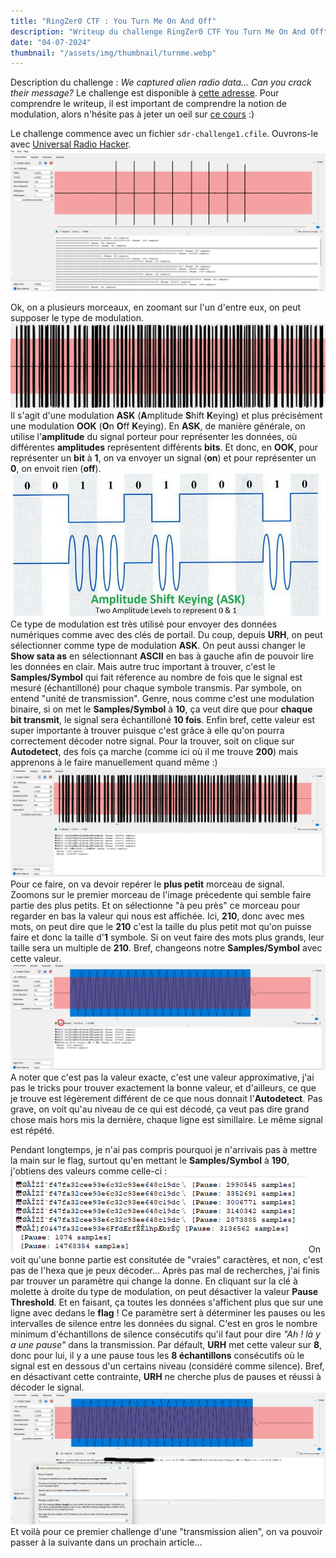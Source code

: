 ```yaml
---
title: "RingZer0 CTF : You Turn Me On And Off"
description: "Writeup du challenge RingZer0 CTF You Turn Me On And Off"
date: "04-07-2024"
thumbnail: "/assets/img/thumbnail/turnme.webp"
---
```

Description du challenge : *We captured alien radio data... Can you crack their message?*
Le challenge est disponible à [cette adresse](https://ringzer0ctf.com/challenges/332).
Pour comprendre le writeup, il est important de comprendre la notion de modulation, alors n'hésite pas à jeter un oeil sur [ce cours](../Radio/Radio%20Basics/modulation.html) :) 

Le challenge commence avec un fichier `sdr-challenge1.cfile`. 
Ouvrons-le avec [Universal Radio Hacker](https://github.com/jopohl/urh). 
![image](../../assets/img/pages/writeups/turnme/turnme1.png)

Ok, on a plusieurs morceaux, en zoomant sur l'un d'entre eux, on peut supposer le type de modulation.
![image](../../assets/img/pages/writeups/turnme/turnme2.png)
Il s'agit d'une modulation **ASK** (**A**mplitude **S**hift **K**eying) et plus précisément une modulation **OOK** (**O**n **O**ff **K**eying). 
En **ASK**, de manière générale, on utilise l'**amplitude** du signal porteur pour représenter les données, où différentes **amplitudes** représentent différents **bits**. 
Et donc, en **OOK**, pour représenter un **bit** à **1**, on va envoyer un signal (**on**) et pour représenter un **0**, on envoit rien (**off**).
![image](../../assets/img/pages/writeups/turnme/turnme3.png)
Ce type de modulation est très utilisé pour envoyer des données numériques comme avec des clés de portail. 
Du coup, depuis **URH**, on peut sélectionner comme type de modulation **ASK**. On peut aussi changer le **Show sata as** en sélectionnant **ASCII** en bas à gauche afin de pouvoir lire les données en clair.
Mais autre truc important à trouver, c'est le **Samples/Symbol** qui fait réference au nombre de fois que le signal est mesuré (échantilloné) pour chaque symbole transmis. Par symbole, on entend "unité de transmission".
Genre, nous comme c'est une modulation binaire, si on met le **Samples/Symbol** à **10**, ça veut dire que pour **chaque bit transmit**, le signal sera échantilloné **10 fois**. 
Enfin bref, cette valeur est super importante à trouver puisque c'est grâce à elle qu'on pourra correctement décoder notre signal. Pour la trouver, soit on clique sur **Autodetect**, des fois ça marche (comme ici où il me trouve **200**) mais apprenons à le faire manuellement quand même :)  
![image](../../assets/img/pages/writeups/turnme/turnme4.png)
Pour ce faire, on va devoir repérer le **plus petit** morceau de signal. 
Zoomons sur le premier morceau de l'image précedente qui semble faire partie des plus petits. Et on sélectionne "à peu près" ce morceau pour regarder en bas la valeur qui nous est affichée. Ici, **210**, donc avec mes mots, on peut dire que le **210** c'est la taille du plus petit mot qu'on puisse faire et donc la taille d'**1** symbole. Si on veut faire des mots plus grands, leur taille sera un multiple de **210**. 
Bref, changeons notre **Samples/Symbol** avec cette valeur.
![image](../../assets/img/pages/writeups/turnme/turnme5.png)
A noter que c'est pas la valeur exacte, c'est une valeur approximative, j'ai pas le tricks pour trouver exactement la bonne valeur, et d'ailleurs, ce que je trouve est légèrement différent de ce que nous donnait l'**Autodetect**.
Pas grave, on voit qu'au niveau de ce qui est décodé, ça veut pas dire grand chose mais hors mis la dernière, chaque ligne est simillaire. Le même signal est répété.

Pendant longtemps, je n'ai pas compris pourquoi je n'arrivais pas à mettre la main sur le flag, surtout qu'en mettant le **Samples/Symbol** à **190**, j'obtiens des valeurs comme celle-ci : 
![image](../../assets/img/pages/writeups/turnme/turnme6.png)
On voit qu'une bonne partie est consitutée de "vraies" caractères, et non, c'est pas de l'hexa que je peux décoder... 
Après pas mal de recherches, j'ai finis par trouver un paramètre qui change la donne. 
En cliquant sur la clé à molette à droite du type de modulation, on peut désactiver la valeur **Pause Threshold**. Et en faisant, ça toutes les données s'affichent plus que sur une ligne avec dedans le **flag** !
Ce paramètre sert à déterminer les pauses ou les intervalles de silence entre les données du signal. C'est en gros le nombre minimum d'échantillons de silence consécutifs qu'il faut pour dire *"Ah ! là y a une pause"* dans la transmission. 
Par défault, **URH** met cette valeur sur **8**, donc pour lui, il y a une pause tous les **8 échantillons** consécutifs où le signal est en dessous d'un certains niveau (considéré comme silence).
Bref, en désactivant cette contrainte, **URH** ne cherche plus de pauses et réussi à décoder le signal.
![image](../../assets/img/pages/writeups/turnme/turnme7.png)
Et voilà pour ce premier challenge d'une "transmission alien", on va pouvoir passer à la suivante dans un prochain article... 